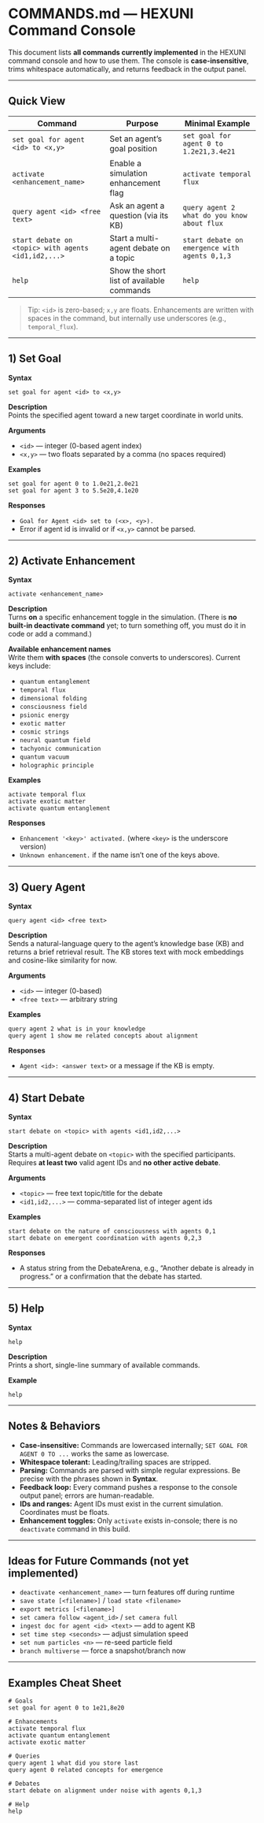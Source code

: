 # COMMANDS.md — HEXUNI Command Console

This document lists **all commands currently implemented** in the HEXUNI command console and how to use them. The console is **case-insensitive**, trims whitespace automatically, and returns feedback in the output panel.

---

## Quick View

| Command | Purpose | Minimal Example |
|---|---|---|
| `set goal for agent <id> to <x,y>` | Set an agent’s goal position | `set goal for agent 0 to 1.2e21,3.4e21` |
| `activate <enhancement_name>` | Enable a simulation enhancement flag | `activate temporal flux` |
| `query agent <id> <free text>` | Ask an agent a question (via its KB) | `query agent 2 what do you know about flux` |
| `start debate on <topic> with agents <id1,id2,...>` | Start a multi-agent debate on a topic | `start debate on emergence with agents 0,1,3` |
| `help` | Show the short list of available commands | `help` |

> Tip: `<id>` is zero-based; `x,y` are floats. Enhancements are written with spaces in the command, but internally use underscores (e.g., `temporal_flux`).

---

## 1) Set Goal

**Syntax**  
```
set goal for agent <id> to <x,y>
```

**Description**  
Points the specified agent toward a new target coordinate in world units.

**Arguments**  
- `<id>` — integer (0-based agent index)  
- `<x,y>` — two floats separated by a comma (no spaces required)

**Examples**  
```
set goal for agent 0 to 1.0e21,2.0e21
set goal for agent 3 to 5.5e20,4.1e20
```

**Responses**  
- `Goal for Agent <id> set to (<x>, <y>).`  
- Error if agent id is invalid or if `<x,y>` cannot be parsed.

---

## 2) Activate Enhancement

**Syntax**  
```
activate <enhancement_name>
```

**Description**  
Turns **on** a specific enhancement toggle in the simulation. (There is **no built-in deactivate command** yet; to turn something off, you must do it in code or add a command.)

**Available enhancement names**  
Write them **with spaces** (the console converts to underscores). Current keys include:

- `quantum entanglement`
- `temporal flux`
- `dimensional folding`
- `consciousness field`
- `psionic energy`
- `exotic matter`
- `cosmic strings`
- `neural quantum field`
- `tachyonic communication`
- `quantum vacuum`
- `holographic principle`

**Examples**  
```
activate temporal flux
activate exotic matter
activate quantum entanglement
```

**Responses**  
- `Enhancement '<key>' activated.` (where `<key>` is the underscore version)  
- `Unknown enhancement.` if the name isn’t one of the keys above.

---

## 3) Query Agent

**Syntax**  
```
query agent <id> <free text>
```

**Description**  
Sends a natural-language query to the agent’s knowledge base (KB) and returns a brief retrieval result. The KB stores text with mock embeddings and cosine-like similarity for now.

**Arguments**  
- `<id>` — integer (0-based)  
- `<free text>` — arbitrary string

**Examples**  
```
query agent 2 what is in your knowledge
query agent 1 show me related concepts about alignment
```

**Responses**  
- `Agent <id>: <answer text>` or a message if the KB is empty.

---

## 4) Start Debate

**Syntax**  
```
start debate on <topic> with agents <id1,id2,...>
```

**Description**  
Starts a multi-agent debate on `<topic>` with the specified participants. Requires **at least two** valid agent IDs and **no other active debate**.

**Arguments**  
- `<topic>` — free text topic/title for the debate  
- `<id1,id2,...>` — comma-separated list of integer agent ids

**Examples**  
```
start debate on the nature of consciousness with agents 0,1
start debate on emergent coordination with agents 0,2,3
```

**Responses**  
- A status string from the DebateArena, e.g., “Another debate is already in progress.” or a confirmation that the debate has started.

---

## 5) Help

**Syntax**  
```
help
```

**Description**  
Prints a short, single-line summary of available commands.

**Example**  
```
help
```

---

## Notes & Behaviors

- **Case-insensitive:** Commands are lowercased internally; `SET GOAL FOR AGENT 0 TO ...` works the same as lowercase.
- **Whitespace tolerant:** Leading/trailing spaces are stripped.
- **Parsing:** Commands are parsed with simple regular expressions. Be precise with the phrases shown in **Syntax**.
- **Feedback loop:** Every command pushes a response to the console output panel; errors are human-readable.
- **IDs and ranges:** Agent IDs must exist in the current simulation. Coordinates must be floats.
- **Enhancement toggles:** Only `activate` exists in-console; there is no `deactivate` command in this build.

---

## Ideas for Future Commands (not yet implemented)

- `deactivate <enhancement_name>` — turn features off during runtime
- `save state [<filename>]` / `load state <filename>`
- `export metrics [<filename>]`
- `set camera follow <agent_id>` / `set camera full`
- `ingest doc for agent <id> <text>` — add to agent KB
- `set time step <seconds>` — adjust simulation speed
- `set num particles <n>` — re-seed particle field
- `branch multiverse` — force a snapshot/branch now

---

## Examples Cheat Sheet

```
# Goals
set goal for agent 0 to 1e21,8e20

# Enhancements
activate temporal flux
activate quantum entanglement
activate exotic matter

# Queries
query agent 1 what did you store last
query agent 0 related concepts for emergence

# Debates
start debate on alignment under noise with agents 0,1,3

# Help
help
```
